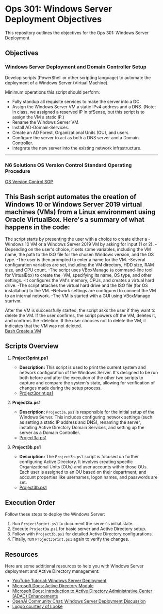 # Ops 301: Windows Server Deployment Objectives

This repository outlines the objectives for the Ops 301: Windows Server Deployment.

## Objectives

### Windows Server Deployment and Domain Controller Setup

Develop scripts (PowerShell or other scripting language) to automate the deployment of a Windows Server (Virtual Machine).

Minimum operations this script should perform:

- Fully standup all requisite services to make the server into a DC.
- Assign the Windows Server VM a static IPv4 address and a DNS. (Note: In class, we assigned a reserved IP in pfSense, but this script is to assign the VM a static IP.)
- Rename the Windows Server VM.
- Install AD-Domain-Services.
- Create an AD Forest, Organizational Units (OU), and users.
- Configure the server to act as both a DNS server and a Domain Controller.
- Integrate the new server into the existing network infrastructure.
---------------------------------------------------------------------------------
### N6 Solutions OS Version Control Standard Operating Procedure
[OS Version Control SOP](https://github.com/N6-Solutions/Rodolfo-Objectives/blob/main/OS_Version_ControlSOP.md)

## This Bash script automates the creation of Windows 10 or Windows Server 2019 virtual machines (VMs) from a Linux environment using Oracle VirtualBox. Here's a summary of what happens in the code:

The script starts by presenting the user with a choice to create either a -Windows 10 VM or a Windows Server 2019 VM by asking for input (1 or 2).
-Depending on the user's choice, it sets some variables, including the VM name, the path to the ISO file for the chosen Windows version, and the OS type.
-The user is then prompted to enter a name for the VM.
-Several configuration variables are set, including the VM directory, HDD size, RAM size, and CPU count.
-The script uses VBoxManage (a command-line tool for VirtualBox) to create the -VM, specifying its name, OS type, and other settings.
-It configures the VM's memory, CPUs, and creates a virtual hard drive.
-The script attaches the virtual hard drive and the ISO file (for OS installation) to the VM.
-Network settings are configured to connect the VM to an internal network.
-The VM is started with a GUI using VBoxManage startvm.

After the VM is successfully started, the script asks the user if they want to delete the VM. If the user confirms, the script powers off the VM, deletes it, and confirms the -deletion. If the user chooses not to delete the VM, it indicates that the VM was not deleted.    
[Bash Create a VM](https://github.com/N6-Solutions/Rodolfo-Objectives/blob/main/createvm.sh)

## Scripts Overview

1. **Project3print.ps1**
   - **Description:** This script is used to print the current system and network configuration of the Windows Server. It's designed to be run both before and after the execution of the other two scripts to capture and compare the system's state, allowing for verification of changes made during the setup process.
   - [Project3print.ps1](https://github.com/N6-Solutions/Rodolfo-Objectives/blob/main/Project3print.ps1)

2. **Project3a.ps1**
   - **Description:** `Project3a.ps1` is responsible for the initial setup of the Windows Server. This includes configuring network settings (such as setting a static IP address and DNS), renaming the server, installing Active Directory Domain Services, and setting up the server as a Domain Controller.
   - [Project3a.ps1](https://github.com/N6-Solutions/Rodolfo-Objectives/blob/main/Project3a.ps1)

3. **Project3b.ps1**
   - **Description:** The `Project3b.ps1` script is focused on further configuring Active Directory. It involves creating specific Organizational Units (OUs) and user accounts within those OUs. Each user is assigned to an OU based on their department, and account properties like usernames, logon names, and passwords are set.
   - [Project3b.ps1](https://github.com/N6-Solutions/Rodolfo-Objectives/blob/main/project3b.ps1)

## Execution Order

Follow these steps to deploy the Windows Server:

1. Run `Project3print.ps1` to document the server's initial state.
2. Execute `Project3a.ps1` for basic server and Active Directory setup.
3. Follow with `Project3b.ps1` for detailed Active Directory configurations.
4. Finally, run `Project3print.ps1` again to verify the changes.

## Resources

Here are some additional resources to help you with Windows Server deployment and Active Directory management:

- [YouTube Tutorial: Windows Server Deployment](https://www.youtube.com/watch?v=0tONNzREopw)
- [Microsoft Docs: Active Directory Module](https://learn.microsoft.com/en-us/powershell/module/activedirectory/?view=windowsserver2022-ps)
- [Microsoft Docs: Introduction to Active Directory Administrative Center (ADAC) Enhancements](https://learn.microsoft.com/en-us/windows-server/identity/ad-ds/get-started/adac/introduction-to-active-directory-administrative-center-enhancements--level-100-)
- [OpenAI Community Chat: Windows Server Deployment Discussion](https://chat.openai.com/share/0640ed33-2e71-4fe3-a351-0a4faeacd9cf)
- [Loggo courtesy of Looke](https://looka.com/editor/163211536)